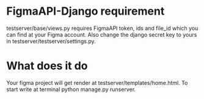 # FigmaAPI-Django requirement


testserver/base/views.py requires FigmaAPI token, ids and file_id which you can find at your Figma account.
Also change the django secret key to yours in testserver/testserver/settings.py.
# What does it do
Your figma project will get render at testserver/templates/home.html. To start write at terminal python manage.py runserver.

